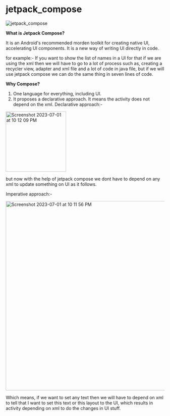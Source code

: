 # jetpack_compose

![jetpack_compose](https://github.com/Vijaya9418/jetpack_compose/assets/56352158/cb8031e7-aa21-4679-bcfb-8b770c1c4ef8)



**What is Jetpack Compose?**

It is an Android's recommended morden toolkit for creating native UI, accelerating UI components. It is a new way of writing UI directly in code.

for example:- If you want to show the list of names in a UI for that if we are using the xml then we will have to go to a lot of process such as, creating a recycler view, adapter and xml file and a lot of code in java file, but if we will use jetpack compose we can do the same thing in seven lines of code.

**Why Compose?**

1. One language for everything, including UI.
2. It proposes a declarative approach. It means the activity does not depend on the xml.
    Declarative approach:-

  <img width="191" alt="Screenshot 2023-07-01 at 10 12 09 PM" src="https://github.com/Vijaya9418/jetpack_compose/assets/56352158/b812af4a-bb83-418c-8d6a-52030feb4a92">

   but now with the help of jetpack compose we dont have to depend on any xml to update something on UI as it follows.<br>

   Imperative approach:-
   
   <img width="600" alt="Screenshot 2023-07-01 at 10 11 56 PM" src="https://github.com/Vijaya9418/jetpack_compose/assets/56352158/baff0467-6cdb-4da7-b361-dfe29210bc27">

   Which means, if we want to set any text then we will have to depend on xml to tell that I want to set this text or this layout to the UI, which results in activity depending on xml to do the changes in UI stuff.

  

